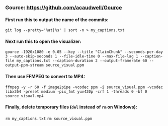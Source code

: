 ### Gource: https://github.com/acaudwell/Gource

#### First run this to output the name of the commits:
`git log --pretty='%at|%s' | sort -n > my_captions.txt`

#### Next run this to open the visualizer:
`gource -1920x1080 -e 0.05 --key --title "ClaimChunk" --seconds-per-day 3 --auto-skip-seconds 1 --file-idle-time 0 --max-file-lag 1 --caption-file my_captions.txt --caption-duration 2 --output-framerate 60 --output-ppm-stream source_visual.ppm`

#### Then use FFMPEG to convert to MP4:
`ffmpeg -y -r 60 -f image2pipe -vcodec ppm -i source_visual.ppm -vcodec libx264 -preset medium -pix_fmt yuv420p -crf 1 -threads 0 -bf 0 source_visual.mp4`

#### Finally, delete temporary files (`del` instead of `rm` on Windows):
`rm my_captions.txt`
`rm source_visual.ppm`